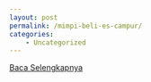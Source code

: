 ```yaml
---
layout: post
permalink: /mimpi-beli-es-campur/
categories:
    - Uncategorized
---
```


[Baca Selengkapnya](/03)